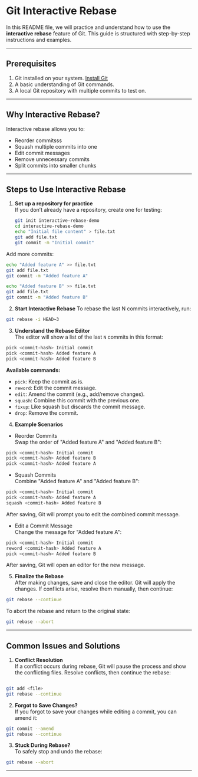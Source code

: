# Git Interactive Rebase

In this README file, we will practice and understand how to use the **interactive rebase** feature of Git. This guide is structured with step-by-step instructions and examples.

---

## Prerequisites

1. Git installed on your system. [Install Git](https://git-scm.com/)
2. A basic understanding of Git commands.
3. A local Git repository with multiple commits to test on.

---

## Why Interactive Rebase?

Interactive rebase allows you to:

- Reorder commitsss
- Squash multiple commits into one
- Edit commit messages
- Remove unnecessary commits
- Split commits into smaller chunks

---

## Steps to Use Interactive Rebase

1. **Set up a repository for practice**  
   If you don’t already have a repository, create one for testing:

   ```bash
   git init interactive-rebase-demo
   cd interactive-rebase-demo
   echo "Initial file content" > file.txt
   git add file.txt
   git commit -m "Initial commit"
   ```

Add more commits:

```bash
echo "Added feature A" >> file.txt
git add file.txt
git commit -m "Added feature A"

echo "Added feature B" >> file.txt
git add file.txt
git commit -m "Added feature B"
```

2. **Start Interactive Rebase**
To rebase the last N commits interactively, run:

```bash
git rebase -i HEAD~3
```
3. **Understand the Rebase Editor**\
The editor will show a list of the last `N` commits in this format:

```bash
pick <commit-hash> Initial commit
pick <commit-hash> Added feature A
pick <commit-hash> Added feature B
```
**Available commands:**

- `pick`: Keep the commit as is.
- `reword`: Edit the commit message.
- `edit`: Amend the commit (e.g., add/remove changes).
- `squash`: Combine this commit with the previous one.
- `fixup`: Like squash but discards the commit message.
- `drop`: Remove the commit.

4. **Example Scenarios**

- Reorder Commits\
Swap the order of "Added feature A" and "Added feature B":

```bash
pick <commit-hash> Initial commit
pick <commit-hash> Added feature B
pick <commit-hash> Added feature A
```
- Squash Commits\
Combine "Added feature A" and "Added feature B":
```bash
pick <commit-hash> Initial commit
pick <commit-hash> Added feature A
squash <commit-hash> Added feature B
```

After saving, Git will prompt you to edit the combined commit message.

- Edit a Commit Message\
Change the message for "Added feature A":

```bash
pick <commit-hash> Initial commit
reword <commit-hash> Added feature A
pick <commit-hash> Added feature B
```
After saving, Git will open an editor for the new message.

5. **Finalize the Rebase**\
After making changes, save and close the editor. Git will apply the changes. If conflicts arise, resolve them manually, then continue:

```bash
git rebase --continue
```
To abort the rebase and return to the original state:

```bash
git rebase --abort
```
---
## Common Issues and Solutions
1. **Conflict Resolution**\
If a conflict occurs during rebase, Git will pause the process and show the conflicting files. Resolve conflicts, then continue the rebase:

```bash

git add <file>
git rebase --continue
```
2. **Forgot to Save Changes?**\
If you forgot to save your changes while editing a commit, you can amend it:

```bash
git commit --amend
git rebase --continue
```
3. **Stuck During Rebase?**\
To safely stop and undo the rebase:

```bash
git rebase --abort
```
---